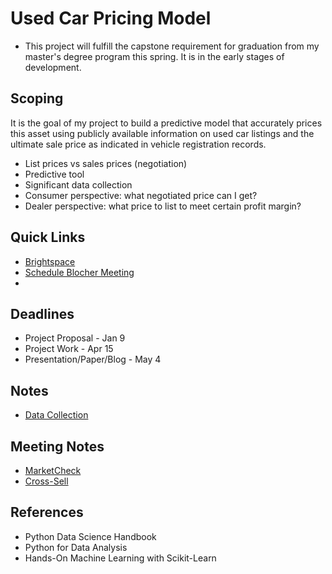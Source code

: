 # Used Car Pricing Model

- This project will fulfill the capstone requirement for graduation from my master's degree program this spring. It is in the early stages of development.

## Scoping

It is the goal of my project to build a predictive model that accurately prices this asset using publicly available information on used car listings and the ultimate sale price as indicated in vehicle registration records.

- List prices vs sales prices (negotiation)
- Predictive tool
- Significant data collection
- Consumer perspective: what negotiated price can I get?
- Dealer perspective: what price to list to meet certain profit margin?

## Quick Links
- [Brightspace](https://brightspace.vanderbilt.edu/d2l/home/396809)
- [Schedule Blocher Meeting](https://calendly.com/jesse-blocher/)
- []()

## Deadlines
- Project Proposal - Jan 9
- Project Work - Apr 15
- Presentation/Paper/Blog - May 4

## Notes
- [Data Collection](data_collection.md)

## Meeting Notes
- [MarketCheck](market_check.md)
- [Cross-Sell](cross_sell.md)

## References
- Python Data Science Handbook
- Python for Data Analysis
- Hands-On Machine Learning with Scikit-Learn
